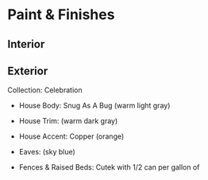 # Paint & Finishes

## Interior

## Exterior

Collection: Celebration

* House Body: Snug As A Bug (warm light gray)
* House Trim: (warm dark gray)
* House Accent: Copper (orange)
* Eaves: (sky blue)

* Fences & Raised Beds: Cutek with 1/2 can per gallon of 
